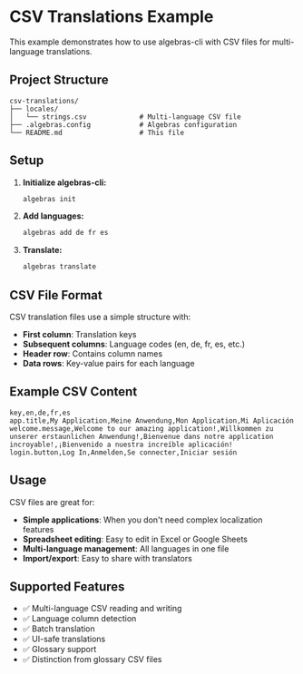 # CSV Translations Example

This example demonstrates how to use algebras-cli with CSV files for multi-language translations.

## Project Structure

```
csv-translations/
├── locales/
│   └── strings.csv             # Multi-language CSV file
├── .algebras.config            # Algebras configuration
└── README.md                   # This file
```

## Setup

1. **Initialize algebras-cli:**
   ```bash
   algebras init
   ```

2. **Add languages:**
   ```bash
   algebras add de fr es
   ```

3. **Translate:**
   ```bash
   algebras translate
   ```

## CSV File Format

CSV translation files use a simple structure with:

- **First column**: Translation keys
- **Subsequent columns**: Language codes (en, de, fr, es, etc.)
- **Header row**: Contains column names
- **Data rows**: Key-value pairs for each language

## Example CSV Content

```csv
key,en,de,fr,es
app.title,My Application,Meine Anwendung,Mon Application,Mi Aplicación
welcome.message,Welcome to our amazing application!,Willkommen zu unserer erstaunlichen Anwendung!,Bienvenue dans notre application incroyable!,¡Bienvenido a nuestra increíble aplicación!
login.button,Log In,Anmelden,Se connecter,Iniciar sesión
```

## Usage

CSV files are great for:

- **Simple applications**: When you don't need complex localization features
- **Spreadsheet editing**: Easy to edit in Excel or Google Sheets
- **Multi-language management**: All languages in one file
- **Import/export**: Easy to share with translators

## Supported Features

- ✅ Multi-language CSV reading and writing
- ✅ Language column detection
- ✅ Batch translation
- ✅ UI-safe translations
- ✅ Glossary support
- ✅ Distinction from glossary CSV files
